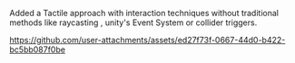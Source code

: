 Added a Tactile approach with interaction techniques without traditional methods like raycasting , unity's Event System or collider triggers.

https://github.com/user-attachments/assets/ed27f73f-0667-44d0-b422-bc5bb087f0be


